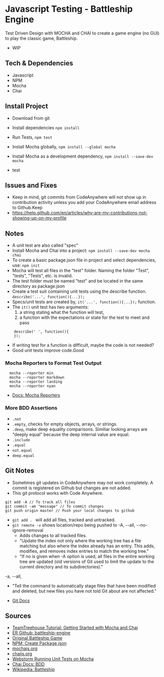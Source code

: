 # Javascript Testing - Battleship Engine

Test Driven Design with MOCHA and CHAI to create a game engine (no GUI) to play the classic game, Battleship.

- WIP



## Tech & Dependencies

- Javascript
- NPM
- Mocha
- Chai

## Install Project

- Download from git
- Install dependencies `npm install`
- Run Tests, `npm test`

- Install Mocha globally, ` npm install --global mocha `
- Install Mocha as a development dependency, ` npm install --save-dev mocha `
- test

## Issues and Fixes

- Keep in mind, git commits from CodeAnywhere will not show up in contribution activity unless you add your CodeAnywhere email address to Github.Keep
- https://help.github.com/en/articles/why-are-my-contributions-not-showing-up-on-my-profile



## Notes

- A unit test are also called "spec"
- Install Mocha and Chai into a project: `npm install --save-dev mocha chai`
- To create a basic package.json file in project and select dependencies, use: `npm init`
- Mocha will test all files in the "test" folder. Naming the folder "Test", "tests", "Tests", etc. is invalid.
- The test folder must be named "test" and be located in the same directory as package.json
- Create a test suit containing unit tests using the describe function.
    ` describe('...', function(){...}); `
- Specs/unit tests are created by, ` it('...', function(){...}); ` function.
- The `it()` unit test has two arguments: 
    1. a string stating what the function will test,
    2. a function with the expectations or state for the test to meet and pass

```
    describe(' ', function(){
    });
``` 

- If writing test for a function is difficult, maybe the code is not needed?
- Good unit tests improve code.Good


### Mocha Reporters to Format Test Output

```
  mocha --reporter min
  mocha --reporter markdown
  mocha --reporter landing
  mocha --reporter nyan
```
- [Docs: Mocha Reporters](https://mochajs.org/#reporters)

### More BDD Assertions

- `.not`
- `.empty`, checks for empty objects, arrays, or strings.
- `.deep`, make deep equality comparisons. Similiar looking arrays are "deeply equal" because the deep internal value are equal.
- `.include`
- `.equal`
- `not.equal`
- `deep.equal`

## Git Notes

- Sometimes git updates in CodeAnywhere may not work completely. A commit is registered on Github but changes are not added.
- This git protocol works with Code Anywhere. 
```
git add -A // To track all files
git commit -am "message" // To commit changes
git push origin master // Push your local changes to github
```
- `git add . ` will add all files, tracked and untracked.
- `git remote -v` shows location/repo being pushed to
-A, --all, --no-ignore-removal
  - Adds changes to all tracked files.  
  - "Update the index not only where the working tree has a file matching <pathspec> but also where the index already has an entry. This adds, modifies, and removes index entries to match the working tree."
  - "If no <pathspec> is given when -A option is used, all files in the entire working tree are updated (old versions of Git used to limit the update to the current directory and its subdirectories)."

-a, --all, 
  - "Tell the command to automatically stage files that have been modified and deleted, but new files you have not told Git about are not affected."

- [Git Docs](https://git-scm.com/docs)


## Sources

- [TeamTreehouse Tutorial: Getting Started with Mocha and Chai](https://teamtreehouse.com/library/javascript-unit-testing/behavior-driven-development-with-mocha-chai/getting-started-with-mocha-and-chai)
- [ER Github: battleship-engine](https://github.com/EdwardRutz/battleship-engine)
- [Original Battleship Game](https://www.hasbro.com/en-us/product/battleship-game-retro-series-1967-edition:F9D20F7E-2C1D-4261-BB10-FF8B648AA5C8)
- [NPM: Create Package.json](https://docs.npmjs.com/cli/init)
- [mochajs.org](https://mochajs.org/)
- [chaijs.org](http://chaijs.com/api/bdd/)
- [Webstorm Running Unit Tests on Mocha](https://www.jetbrains.com/help/webstorm/2018.1/running-unit-tests-on-mocha.html)
- [Chai Docs: BDD](https://www.chaijs.com/api/bdd/)
- [Wikipedia: Battleship](https://en.wikipedia.org/wiki/Battleship)
